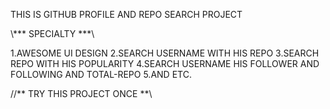 THIS IS GITHUB PROFILE AND REPO SEARCH PROJECT 

\\*** SPECIALTY ***\\ 

1.AWESOME UI DESIGN 
2.SEARCH USERNAME WITH HIS REPO
3.SEARCH REPO WITH HIS POPULARITY
4.SEARCH USERNAME HIS FOLLOWER AND FOLLOWING AND TOTAL-REPO
5.AND ETC.

//** TRY THIS PROJECT ONCE **\\
